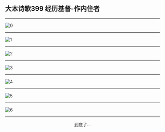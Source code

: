 
## 大本诗歌399 经历基督-作内住者
        
<div id="aplayer0"></div>

---

<img alt="0" data-original="/data/d0399/0.png">

---

<img alt="1" data-original="/data/d0399/1.png">

---

<img alt="2" data-original="/data/d0399/2.png">

---

<img alt="3" data-original="/data/d0399/3.png">

---

<img alt="4" data-original="/data/d0399/4.png">

---

<img alt="5" data-original="/data/d0399/5.png">

---

<img alt="6" data-original="/data/d0399/6.png">

---

<p style="text-align: center">到底了...</p>

<script src="/js/dist-view.js"></script>

<script>
MAIN.id = 'd0399';
        
const ap0 = new APlayer({
    container: document.getElementById('aplayer0'),
    volume: 1,
    loop: 'none',
    preload: 'none',
    audio: [{
        name: '大本诗歌399.mp3',
        artist: '大本诗歌',
        url: 'https://res.wx.qq.com/voice/getvoice?mediaid=MzI0NTk3MDM5M18yMjQ3NDkyNDYw',
        cover: '/favicon'
    }]
});
</script>
